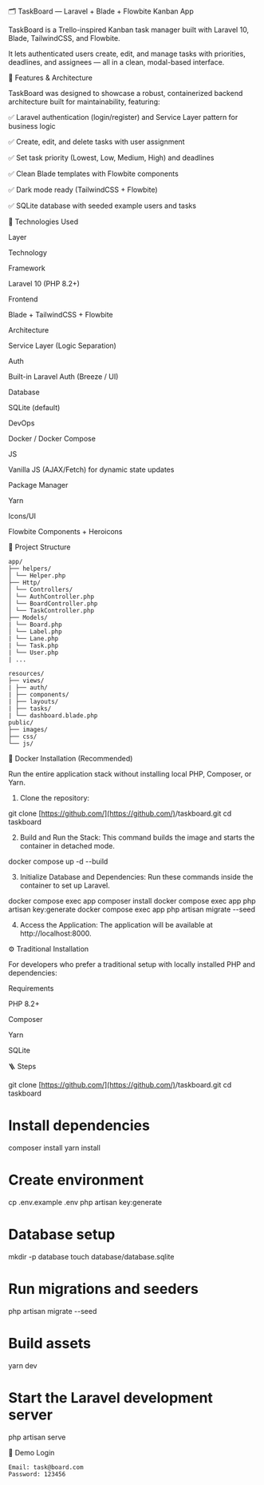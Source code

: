 🗂️ TaskBoard — Laravel + Blade + Flowbite Kanban App

TaskBoard is a Trello-inspired Kanban task manager built with Laravel 10, Blade, TailwindCSS, and Flowbite.

It lets authenticated users create, edit, and manage tasks with priorities, deadlines, and assignees — all in a clean, modal-based interface.

🌟 Features & Architecture

TaskBoard was designed to showcase a robust, containerized backend architecture built for maintainability, featuring:

✅ Laravel authentication (login/register) and Service Layer pattern for business logic

✅ Create, edit, and delete tasks with user assignment

✅ Set task priority (Lowest, Low, Medium, High) and deadlines

✅ Clean Blade templates with Flowbite components

✅ Dark mode ready (TailwindCSS + Flowbite)

✅ SQLite database with seeded example users and tasks

🧰 Technologies Used

Layer

Technology

Framework

Laravel 10 (PHP 8.2+)

Frontend

Blade + TailwindCSS + Flowbite

Architecture

Service Layer (Logic Separation)

Auth

Built-in Laravel Auth (Breeze / UI)

Database

SQLite (default)

DevOps

Docker / Docker Compose

JS

Vanilla JS (AJAX/Fetch) for dynamic state updates

Package Manager

Yarn

Icons/UI

Flowbite Components + Heroicons

🧱 Project Structure
```text
app/
├── helpers/
│ └── Helper.php
├── Http/
│ └── Controllers/
│ └── AuthController.php
│ └── BoardController.php
│ └── TaskController.php
├── Models/
| └── Board.php
│ └── Label.php
| └── Lane.php
| └── Task.php
| └── User.php
| ...

resources/
├── views/
| ├── auth/
| ├── components/
| ├── layouts/
| ├── tasks/
| └── dashboard.blade.php
public/
├── images/
├── css/
└── js/
```
🐳 Docker Installation (Recommended)

Run the entire application stack without installing local PHP, Composer, or Yarn.

1. Clone the repository:

git clone [https://github.com/](https://github.com/)<yourusername>/taskboard.git
cd taskboard

2. Build and Run the Stack:
   This command builds the image and starts the container in detached mode.

docker compose up -d --build

3. Initialize Database and Dependencies:
   Run these commands inside the container to set up Laravel.

docker compose exec app composer install
docker compose exec app php artisan key:generate
docker compose exec app php artisan migrate --seed

4. Access the Application:
   The application will be available at http://localhost:8000.

⚙️ Traditional Installation

For developers who prefer a traditional setup with locally installed PHP and dependencies:

Requirements

PHP 8.2+

Composer

Yarn

SQLite

🪜 Steps

git clone [https://github.com/](https://github.com/)<amanilabs>/taskboard.git
cd taskboard

# Install dependencies

composer install
yarn install

# Create environment

cp .env.example .env
php artisan key:generate

# Database setup

mkdir -p database
touch database/database.sqlite

# Run migrations and seeders

php artisan migrate --seed

# Build assets

yarn dev

# Start the Laravel development server

php artisan serve

🔑 Demo Login

    Email: task@board.com
    Password: 123456
